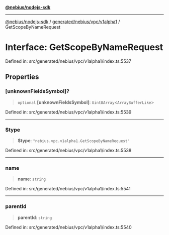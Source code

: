 [**@nebius/nodejs-sdk**](../../../../../README.md)

---

[@nebius/nodejs-sdk](../../../../../README.md) / [generated/nebius/vpc/v1alpha1](../README.md) / GetScopeByNameRequest

# Interface: GetScopeByNameRequest

Defined in: src/generated/nebius/vpc/v1alpha1/index.ts:5537

## Properties

### \[unknownFieldsSymbol\]?

> `optional` **\[unknownFieldsSymbol\]**: `Uint8Array`\<`ArrayBufferLike`\>

Defined in: src/generated/nebius/vpc/v1alpha1/index.ts:5539

---

### $type

> **$type**: `"nebius.vpc.v1alpha1.GetScopeByNameRequest"`

Defined in: src/generated/nebius/vpc/v1alpha1/index.ts:5538

---

### name

> **name**: `string`

Defined in: src/generated/nebius/vpc/v1alpha1/index.ts:5541

---

### parentId

> **parentId**: `string`

Defined in: src/generated/nebius/vpc/v1alpha1/index.ts:5540
